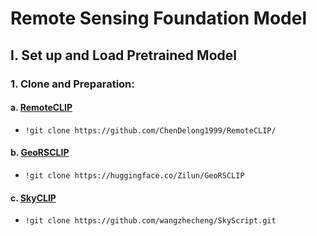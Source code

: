 # Remote Sensing Foundation Model

## I. Set up and Load Pretrained Model

### 1. Clone and Preparation:

#### a. [RemoteCLIP](https://github.com/ChenDelong1999/RemoteCLIP/)

- `!git clone https://github.com/ChenDelong1999/RemoteCLIP/`

#### b. [GeoRSCLIP](https://huggingface.co/Zilun/GeoRSCLIP)

- `!git clone https://huggingface.co/Zilun/GeoRSCLIP`

#### c. [SkyCLIP](https://github.com/wangzhecheng/SkyScript.git)

- `!git clone https://github.com/wangzhecheng/SkyScript.git`